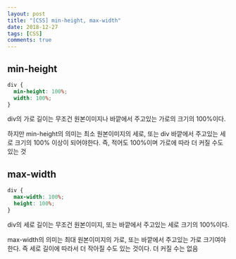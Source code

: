 ```yaml
---
layout: post
title: "[CSS] min-height, max-width"
date: 2018-12-27
tags: [CSS]
comments: true
---
```



## min-height

```css
div {
  min-height: 100%;
  width: 100%;  
}
```

div의 가로 길이는 무조건 원본이미지나 바깥에서 주고있는 가로의 크기의 100%이다.

하지만 min-height의 의미는 최소 원본이미지의 세로, 또는 div 바깥에서 주고있는 세로 크기의 100% 이상이 되어야한다. 즉, 적어도 100%이며 가로에 따라 더 커질 수도 있는 것

## max-width

```css
div {
  max-width: 100%;
  height: 100%;
}
```

div의 세로 길이는 무조건 원본이미지, 또는 바깥에서 주고있는 세로 크기의 100%이다.

max-width의 의미는 최대 원본이미지의 가로, 또는 바깥에서 주고있는 가로 크기여야한다. 즉 세로 길이에 따라서 더 작아질 수도 있는 것이다. 더 커질 수는 없음
